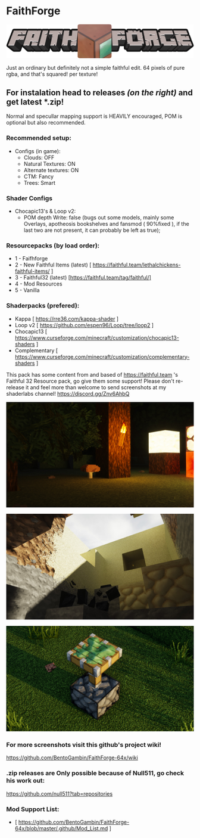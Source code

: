 # FaithForge
<p align="center">
  <img src="github.png">
</p>
Just an ordinary but definitely not a simple faithful edit. 64 pixels of pure rgba, and that's squared! per texture!


## For instalation head to releases *(on the right)* and get latest *.zip!

Normal and specullar mapping support is HEAVILY encouraged, POM is optional but also recommended.

### Recommended setup:
- Configs (in game):
  - Clouds: OFF
  - Natural Textures: ON
  - Alternate textures: ON
  - CTM: Fancy
  - Trees: Smart

### Shader Configs
  - Chocapic13's & Loop v2:
    - POM depth Write: false (bugs out some models, mainly some Overlays, apotheosis bookshelves and fansmod ( 90%fixed ), if the last two are not present, it can probably be left as true);

### Resourcepacks (by load order):
  - 1 - Faifhforge
  - 2 - New Faithful Items (latest)   [ https://faithful.team/lethalchickens-faithful-items/ ]
  - 3 - Faithful32 (latest)           [https://faithful.team/tag/faithful/]
  - 4 - Mod Resources
  - 5 - Vanilla
      
### Shaderpacks (prefered):
  - Kappa                         [ https://rre36.com/kappa-shader ]
  - Loop v2                       [ https://github.com/espen96/Loop/tree/loop2 ]
  - Chocapic13                    [ https://www.curseforge.com/minecraft/customization/chocapic13-shaders ]
  - Complementary                 [ https://www.curseforge.com/minecraft/customization/complementary-shaders ]

This pack has some content from and based of https://faithful.team 's Faithful 32 Resource pack, go give them some support!
Please don't re-release it and feel more than welcome to send screenshots at my shaderlabs channel! https://discord.gg/Znv6AhbQ


<p align="center">
  <img src="screen2.jpg">
</p>

<p align="center">
  <img src="screen3.jpg">
</p>

<p align="center">
  <img src="screen4.jpg">
</p>

### For more screenshots visit this github's project wiki! 
https://github.com/BentoGambin/FaithForge-64x/wiki 
### .zip releases are Only possible because of Null511, go check his work out:
https://github.com/null511?tab=repositories

### Mod Support List:
  - [ https://github.com/BentoGambin/FaithForge-64x/blob/master/.github/Mod_List.md ]
